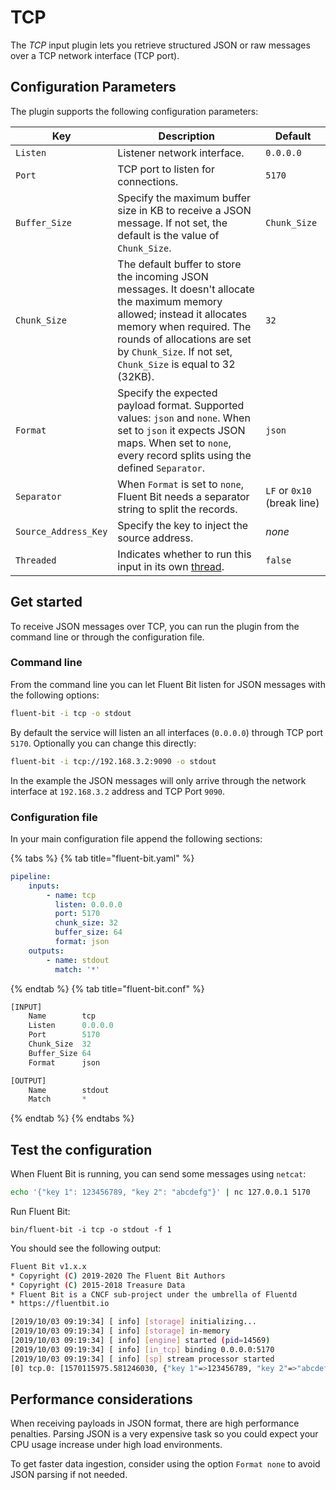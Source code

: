# TCP

The _TCP_ input plugin lets you retrieve structured JSON or raw messages over a TCP network interface (TCP port).

## Configuration Parameters

The plugin supports the following configuration parameters:

| Key          | Description | Default |
| ------------ | ----------- | ------- |
| `Listen`     | Listener network interface. | `0.0.0.0` |
| `Port`       | TCP port to listen for connections. | `5170` |
| `Buffer_Size` | Specify the maximum buffer size in KB to receive a JSON message. If not set, the default is the value of `Chunk_Size`. | `Chunk_Size` |
| `Chunk_Size` | The default buffer to store the incoming JSON messages. It doesn't allocate the maximum memory allowed; instead it allocates memory when required. The rounds of allocations are set by `Chunk_Size`. If not set, `Chunk_Size` is equal to 32 (32KB). | `32` |
| `Format`     | Specify the expected payload format. Supported values: `json` and `none`. When set to `json` it expects JSON maps. When set to `none`, every record splits using the defined `Separator`. | `json` |
| `Separator`  | When `Format` is set to `none`, Fluent Bit needs a separator string to split the records. | `LF` or `0x10` (break line) |
| `Source_Address_Key`| Specify the key to inject the source address. | _none_ |
| `Threaded` | Indicates whether to run this input in its own [thread](../../administration/multithreading.md#inputs). | `false` |

## Get started

To receive JSON messages over TCP, you can run the plugin from the command line or through the configuration file.

### Command line

From the command line you can let Fluent Bit listen for JSON messages with the following options:

```bash
fluent-bit -i tcp -o stdout
```

By default the service will listen an all interfaces (`0.0.0.0`) through TCP port `5170`. Optionally you can change this directly:

```bash
fluent-bit -i tcp://192.168.3.2:9090 -o stdout
```

In the example the JSON messages will only arrive through the network interface at `192.168.3.2` address and TCP Port `9090`.

### Configuration file

In your main configuration file append the following sections:

{% tabs %}
{% tab title="fluent-bit.yaml" %}

```yaml
pipeline:
    inputs:
        - name: tcp
          listen: 0.0.0.0
          port: 5170
          chunk_size: 32
          buffer_size: 64
          format: json
    outputs:
        - name: stdout
          match: '*'
```

{% endtab %}
{% tab title="fluent-bit.conf" %}

```python
[INPUT]
    Name        tcp
    Listen      0.0.0.0
    Port        5170
    Chunk_Size  32
    Buffer_Size 64
    Format      json

[OUTPUT]
    Name        stdout
    Match       *
```

{% endtab %}
{% endtabs %}

## Test the configuration

When Fluent Bit is running, you can send some messages using `netcat`:

```bash
echo '{"key 1": 123456789, "key 2": "abcdefg"}' | nc 127.0.0.1 5170
```

Run Fluent Bit:

```shell
bin/fluent-bit -i tcp -o stdout -f 1
```

You should see the following output:

```bash
Fluent Bit v1.x.x
* Copyright (C) 2019-2020 The Fluent Bit Authors
* Copyright (C) 2015-2018 Treasure Data
* Fluent Bit is a CNCF sub-project under the umbrella of Fluentd
* https://fluentbit.io

[2019/10/03 09:19:34] [ info] [storage] initializing...
[2019/10/03 09:19:34] [ info] [storage] in-memory
[2019/10/03 09:19:34] [ info] [engine] started (pid=14569)
[2019/10/03 09:19:34] [ info] [in_tcp] binding 0.0.0.0:5170
[2019/10/03 09:19:34] [ info] [sp] stream processor started
[0] tcp.0: [1570115975.581246030, {"key 1"=>123456789, "key 2"=>"abcdefg"}]
```

## Performance considerations

When receiving payloads in JSON format, there are high performance penalties. Parsing JSON is a very expensive task so you could expect your CPU usage increase under high load environments.

To get faster data ingestion, consider using the option `Format none` to avoid JSON parsing if not needed.
